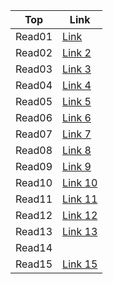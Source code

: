 |Top| Link|
|-----------|-------------------------------------------------------|
|Read01     | [Link](read01.201/class.01..md)|
|Read02     | [Link 2](read01.201/read02.201/class.02.md)|
|Read03     | [Link 3](read01.201/read03.201/class03.md)             |
|Read04     | [Link 4](read01.201/read03.201/read04.201/class04.md)|
|Read05     | [Link 5](read01.201/read03.201/read05.201/class05.md)|
|Read06     | [Link 6](read06.201/class06.md)|
|Read07     | [Link 7](read06.201/read07.201/class07.md)|
|Read08     | [Link 8](read08.201/class08.md)|
|Read09     | [Link 9](read09.201/class09.md)|
|Read10     | [Link 10](read01.201/read10.201/class10.md)|
|Read11     | [Link 11](read01.201/read11.201/class11.md)|
|Read12     | [Link 12](read06.201/read12.201/class12.md)|
|Read13     | [Link 13](read13.201/class13.md)|
|Read14|    | [Link 14]()|
|Read15     | [Link 15]()|
